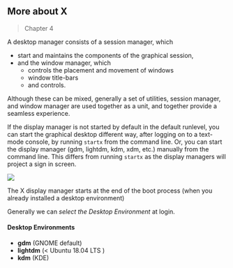 ## More about X

> Chapter 4

A desktop manager consists of a session manager, which 
  * start and maintains the components of the graphical session,
  * and the window manager, which
      * controls the placement and movement of windows
      * window title-bars
      * and controls.

Although these can be mixed, generally a set of utilities, session manager, and window manager are used together as a unit, and together provide a seamless experience.

If the display manager is not started by default in the default runlevel, you can start the graphical desktop different way, after logging on to a text-mode console, by running `startx` from the command line. Or, you can start the display manager (gdm, lightdm, kdm, xdm, etc.) manually from the command line. This differs from running `startx` as the display managers will project a sign in screen.

![](https://courses.edx.org/assets/courseware/v1/c4a2925d0a2d22c238c9f1d91f71635b/asset-v1:LinuxFoundationX+LFS101x+1T2020+type@asset+block/LFS01_ch03_screen29.jpg)

The X display manager starts at the end of the boot process (when you already installed a desktop environment)

Generally we can _select the Desktop Environment_ at login.

#### Desktop Environments

  * **gdm** (GNOME default)
  * **lightdm** (< Ubuntu 18.04 LTS )
  * **kdm** (KDE)

